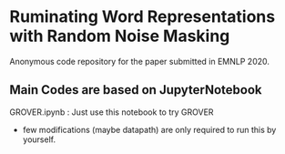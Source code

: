 # Ruminating Word Representations with Random Noise Masking
Anonymous code repository for the paper submitted in EMNLP 2020.

## Main Codes are based on JupyterNotebook
GROVER.ipynb : Just use this notebook to try GROVER
* few modifications (maybe datapath) are only required to run this by yourself.
